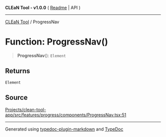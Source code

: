 **CLEaN Tool - v1.0.0** ( [Readme](../README.md) \| API )

***

[CLEaN Tool](../exports.md) / ProgressNav

# Function: ProgressNav()

> **ProgressNav**(): `Element`

## Returns

`Element`

## Source

[Projects/clean-tool-app/src/features/progress/components/ProgressNav.tsx:51](https://github.com/yuckyh/clean-tool-app/)

***

Generated using [typedoc-plugin-markdown](https://www.npmjs.com/package/typedoc-plugin-markdown) and [TypeDoc](https://typedoc.org/)
